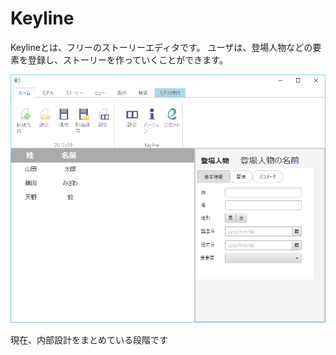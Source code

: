# Keyline
Keylineとは、フリーのストーリーエディタです。
ユーザは、登場人物などの要素を登録し、ストーリーを作っていくことができます。

![スクリーンショット](https://raw.githubusercontent.com/kmycode/Keyline/master/image/1.png)

現在、内部設計をまとめている段階です
